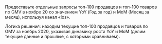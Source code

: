 Предоставьте отдельные запросы топ-100 продавцов и топ-100 товаров по GMV в ноябре 20 со значением YoY (Год за год) и MoM (Месяц за месяц), используя канал «ios».

Логика решения: находим текущие топ-100 продавцов и товаров по GMV за ноябрь 2020, указывая динамику роста YoY и MoM (делим текущие данные и прошлые, с которыми сравниваем).
